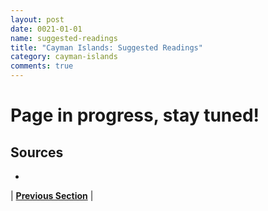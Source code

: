 ```yaml
---
layout: post
date: 0021-01-01
name: suggested-readings
title: "Cayman Islands: Suggested Readings"
category: cayman-islands
comments: true
---
```


# Page in progress, stay tuned!

Sources 
-- 
- 


| **[Previous Section]( https://neo-project.github.io/global-blockchain-compliance-hub//cayman-islands/cayman-islands-nullify-smart-contracts.html)** |
